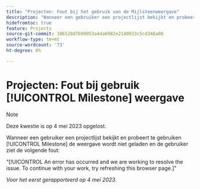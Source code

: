 ```yaml
---
title: "Projecten: Fout bij het gebruik van de Mijlsteenweergave"
description: "Wanneer een gebruiker een projectlijst bekijkt en probeert om de mening van de Mijlpaal te gebruiken, laadt de mening niet en de gebruiker ziet een fout."
hidefromtoc: true
feature: Projects
source-git-commit: 386528d7b99053a4da6982e2140933c5cd348a08
workflow-type: tm+mt
source-wordcount: '73'
ht-degree: 0%

---
```



# Projecten: Fout bij gebruik [!UICONTROL Milestone] weergave

>[!NOTE]
>
>Deze kwestie is op 4 mei 2023 opgelost.

Wanneer een gebruiker een projectlijst bekijkt en probeert te gebruiken [!UICONTROL Milestone] de weergave wordt niet geladen en de gebruiker ziet de volgende fout:

&quot;[!UICONTROL An error has occurred and we are working to resolve the issue. To continue with your work, try refreshing this browser page.]&quot;

_Voor het eerst gerapporteerd op 4 mei 2023._

